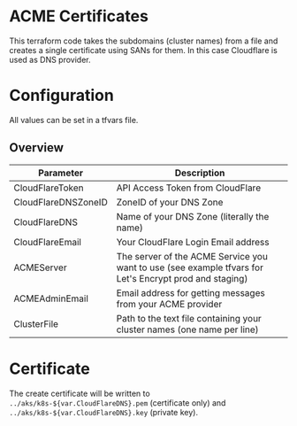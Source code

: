 # ACME Certificates 
This terraform code takes the subdomains (cluster names) from a file and creates a single certificate using SANs for them. 
In this case Cloudflare is used as DNS provider. 

# Configuration
All values can be set in a tfvars file. 

## Overview

| Parameter           | Description                                                                                            |
|---------------------|--------------------------------------------------------------------------------------------------------|
| CloudFlareToken     | API Access Token from CloudFlare                                                                       |
| CloudFlareDNSZoneID | ZoneID of your DNS Zone                                                                                |
| CloudFlareDNS       | Name of your DNS Zone (literally the name)                                                             |
| CloudFlareEmail     | Your CloudFlare Login Email address                                                                    |
| ACMEServer          | The server of the ACME Service you want to use (see example tfvars for Let's Encrypt prod and staging) |
| ACMEAdminEmail      | Email address for getting messages from your ACME provider                                             |
| ClusterFile         | Path to the text file containing your cluster names (one name per line)                                |

# Certificate
The create certificate will be written to `../aks/k8s-${var.CloudFlareDNS}.pem` (certificate only) and `../aks/k8s-${var.CloudFlareDNS}.key` (private key).